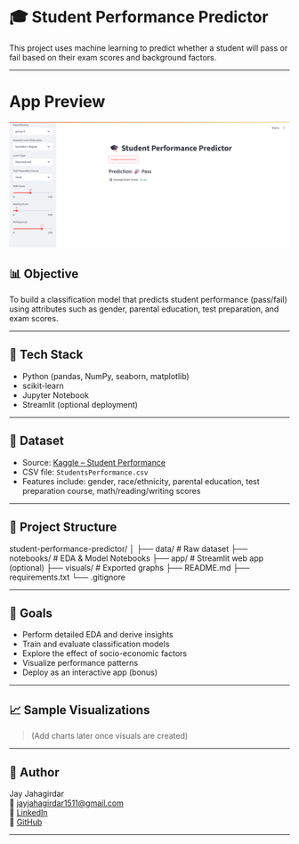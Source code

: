# 🎓 Student Performance Predictor

This project uses machine learning to predict whether a student will pass or fail based on their exam scores and background factors.

---
# App Preview
![App Preview](assets/app_preview.png)


## 📊 Objective

To build a classification model that predicts student performance (pass/fail) using attributes such as gender, parental education, test preparation, and exam scores.

---

## 🧰 Tech Stack

- Python (pandas, NumPy, seaborn, matplotlib)
- scikit-learn
- Jupyter Notebook
- Streamlit (optional deployment)

---

## 📁 Dataset

- Source: [Kaggle – Student Performance](https://www.kaggle.com/datasets/spscientist/students-performance-in-exams)
- CSV file: `StudentsPerformance.csv`
- Features include: gender, race/ethnicity, parental education, test preparation course, math/reading/writing scores

---

## 🚀 Project Structure

student-performance-predictor/
│
├── data/ # Raw dataset
├── notebooks/ # EDA & Model Notebooks
├── app/ # Streamlit web app (optional)
├── visuals/ # Exported graphs
├── README.md
├── requirements.txt
└── .gitignore



---

## 📌 Goals

- Perform detailed EDA and derive insights
- Train and evaluate classification models
- Explore the effect of socio-economic factors
- Visualize performance patterns
- Deploy as an interactive app (bonus)

---

## 📈 Sample Visualizations

> (Add charts later once visuals are created)

---

## 🧠 Author

Jay Jahagirdar  
📧 jayjahagirdar1511@gmail.com  
🔗 [LinkedIn](https://www.linkedin.com/in/jay-jahagirdar-0b806625a)  
🔗 [GitHub](https://github.com/JayJ1504)

---
